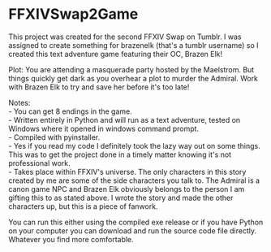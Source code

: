 # FFXIVSwap2Game

This project was created for the second FFXIV Swap on Tumblr. I was assigned to create something for brazenelk (that's a tumblr username) so I created this text adventure game featuring their OC, Brazen Elk! 

Plot: You are attending a masquerade party hosted by the Maelstrom. But things quickly get dark as you overhear a plot to murder the Admiral. Work with Brazen Elk to try and save her before it's too late!

Notes:<br>
    - You can get 8 endings in the game.<br>
    - Written entirely in Python and will run as a text adventure, tested on Windows where it opened in windows command prompt.<br>
    - Compiled with pyinstaller.<br>
    - Yes if you read my code I definitely took the lazy way out on some things. This was to get the project done in a timely matter knowing it's not professional work.<br>
    - Takes place within FFXIV's universe. The only characters in this story created by me are some of the side characters you talk to. The Admiral is a canon game NPC and Brazen Elk obviously belongs to the person I am           gifting this to as stated above. I wrote the story and made the other characters up, but this is a piece of fanwork.

You can run this either using the compiled exe release or if you have Python on your computer you can download and run the source code file directly. Whatever you find more comfortable.
